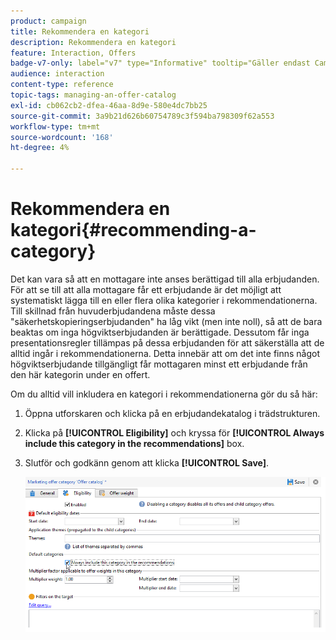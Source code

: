 ```yaml
---
product: campaign
title: Rekommendera en kategori
description: Rekommendera en kategori
feature: Interaction, Offers
badge-v7-only: label="v7" type="Informative" tooltip="Gäller endast Campaign Classic v7"
audience: interaction
content-type: reference
topic-tags: managing-an-offer-catalog
exl-id: cb062cb2-dfea-46aa-8d9e-580e4dc7bb25
source-git-commit: 3a9b21d626b60754789c3f594ba798309f62a553
workflow-type: tm+mt
source-wordcount: '168'
ht-degree: 4%

---
```


# Rekommendera en kategori{#recommending-a-category}



Det kan vara så att en mottagare inte anses berättigad till alla erbjudanden. För att se till att alla mottagare får ett erbjudande är det möjligt att systematiskt lägga till en eller flera olika kategorier i rekommendationerna. Till skillnad från huvuderbjudandena måste dessa &quot;säkerhetskopieringserbjudanden&quot; ha låg vikt (men inte noll), så att de bara beaktas om inga högviktserbjudanden är berättigade. Dessutom får inga presentationsregler tillämpas på dessa erbjudanden för att säkerställa att de alltid ingår i rekommendationerna. Detta innebär att om det inte finns något högviktserbjudande tillgängligt får mottagaren minst ett erbjudande från den här kategorin under en offert.

Om du alltid vill inkludera en kategori i rekommendationerna gör du så här:

1. Öppna utforskaren och klicka på en erbjudandekatalog i trädstrukturen.
1. Klicka på **[!UICONTROL Eligibility]** och kryssa för **[!UICONTROL Always include this category in the recommendations]** box.
1. Slutför och godkänn genom att klicka **[!UICONTROL Save]**.

   ![](assets/offer_cat_default_001.png)
